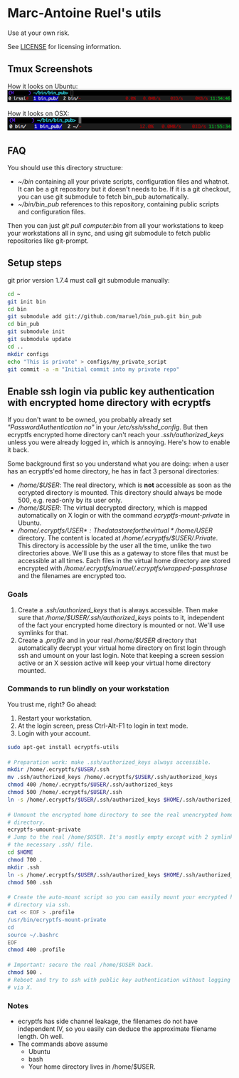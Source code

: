 Marc-Antoine Ruel's utils
=========================

Use at your own risk.

See [LICENSE](https://github.com/maruel/bin_pub/blob/master/LICENSE) for
licensing information.


Tmux Screenshots
-----------

How it looks on Ubuntu:
![Ubuntu](/screenshots/ubuntu.png)

How it looks on OSX:
![Ubuntu](/screenshots/osx.png)


FAQ
---

You should use this directory structure:

-   *~/bin* containing all your private scripts, configuration files and
    whatnot.  It can be a git repository but it doesn't needs to be. If it is a
    git checkout, you can use git submodule to fetch bin_pub automatically.
-   *~/bin/bin_pub* references to this repository, containing public scripts and
    configuration files.

Then you can just *git pull computer:bin* from all your workstations to keep
your workstations all in sync, and using git submodule to fetch public
repositories like git-prompt.


Setup steps
-----------

git prior version 1.7.4 must call git submodule manually:

```bash
cd ~
git init bin
cd bin
git submodule add git://github.com/maruel/bin_pub.git bin_pub
cd bin_pub
git submodule init
git submodule update
cd ..
mkdir configs
echo "This is private" > configs/my_private_script
git commit -a -m "Initial commit into my private repo"
```


Enable ssh login via public key authentication with encrypted home directory with ecryptfs
------------------------------------------------------------------------------------------

If you don't want to be owned, you probably already set
*"PasswordAuthentication no"* in your */etc/ssh/sshd_config*. But then ecryptfs
encrypted home directory can't reach your *.ssh/authorized_keys* unless you were
already logged in, which is annoying. Here's how to enable it back.

Some background first so you understand what you are doing: when a user has an
ecryptfs'ed home directory, he has in fact 3 personal directories:

- */home/$USER*: The real directory, which is **not** accessible as soon as the
  ecrypted directory is mounted. This directory should always be mode 500, e.g.
  read-only by its user only.
- */home/$USER*: The virtual decrypted directory, which is mapped automatically
  on X login or with the command *ecryptfs-mount-private* in Ubuntu.
- */home/.ecryptfs/$USER*: The datastore for the virtual */home/$USER*
  directory.  The content is located at */home/.ecryptfs/$USER/.Private*. This
  directory is accessible by the user all the time, unlike the two directories
  above. We'll use this as a gateway to store files that must be accessible at
  all times.  Each files in the virtual home directory are stored encrypted with
  */home/.ecryptfs/maruel/.ecryptfs/wrapped-passphrase* and the filenames are
  encrypted too.


### Goals

1. Create a *.ssh/authorized_keys* that is always accessible. Then make sure
   that */home/$USER/.ssh/authorized_keys* points to it, independent of the fact
   your encrypted home directory is mounted or not. We'll use symlinks for that.
2. Create a *.profile* and in your real */home/$USER* directory that
   automatically decrypt your virtual home directory on first login through ssh
   and umount on your last login. Note that keeping a screen session active or
   an X session active will keep your virtual home directory mounted.

### Commands to run blindly on your workstation

You trust me, right? Go ahead:

1. Restart your workstation.
2. At the login screen, press Ctrl-Alt-F1 to login in text mode.
3. Login with your account.

```bash
sudo apt-get install ecryptfs-utils

# Preparation work: make .ssh/authorized_keys always accessible.
mkdir /home/.ecryptfs/$USER/.ssh
mv .ssh/authorized_keys /home/.ecryptfs/$USER/.ssh/authorized_keys
chmod 400 /home/.ecryptfs/$USER/.ssh/authorized_keys
chmod 500 /home/.ecryptfs/$USER/.ssh
ln -s /home/.ecryptfs/$USER/.ssh/authorized_keys $HOME/.ssh/authorized_keys

# Unmount the encrypted home directory to see the real unencrypted home
# directory.
ecryptfs-umount-private
# Jump to the real /home/$USER. It's mostly empty except with 2 symlinks. Add
# the necessary .ssh/ file.
cd $HOME
chmod 700 .
mkdir .ssh
ln -s /home/.ecryptfs/$USER/.ssh/authorized_keys $HOME/.ssh/authorized_keys
chmod 500 .ssh

# Create the auto-mount script so you can easily mount your encrypted home
# directory via ssh.
cat << EOF > .profile
/usr/bin/ecryptfs-mount-private
cd
source ~/.bashrc
EOF
chmod 400 .profile

# Important: secure the real /home/$USER back.
chmod 500 .
# Reboot and try to ssh with public key authentication without logging in first
# via X.
```

### Notes

- ecryptfs has side channel leakage, the filenames do not have independent IV,
  so you easily can deduce the approximate filename length. Oh well.
- The commands above assume
  - Ubuntu
  - bash
  - Your home directory lives in /home/$USER.
